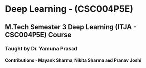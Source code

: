 # Deep Learning - (CSC004P5E)
## M.Tech Semester 3 Deep Learning (ITJA - CSC004P5E) Course 
### Taught by Dr. Yamuna Prasad
#### Contributions - Mayank Sharma, Nikita Sharma and Pranav Joshi
